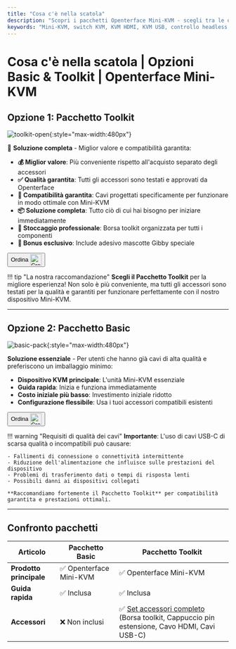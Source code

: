 ```yaml
---
title: "Cosa c'è nella scatola"
description: "Scopri i pacchetti Openterface Mini-KVM - scegli tra le opzioni Basic e Toolkit. Soluzione KVM completa con connettività HDMI, USB-C e accessori per una gestione fluida dei dispositivi."
keywords: "Mini-KVM, switch KVM, KVM HDMI, KVM USB, controllo headless, periferiche computer, toolkit KVM, accessori KVM, configurazione lavoro remoto, controllo multi-dispositivo"
---
```


# **Cosa c'è nella scatola** | Opzioni Basic & Toolkit | Openterface Mini-KVM

## Opzione 1: **Pacchetto Toolkit**

![toolkit-open](https://assets.openterface.com/images/product/toolkit-open.webp){:style="max-width:480px"}

🎯 **Soluzione completa** - Miglior valore e compatibilità garantita:

- **💰 Miglior valore**: Più conveniente rispetto all'acquisto separato degli accessori
- **✅ Qualità garantita**: Tutti gli accessori sono testati e approvati da Openterface
- **🔧 Compatibilità garantita**: Cavi progettati specificamente per funzionare in modo ottimale con Mini-KVM
- **📦 Soluzione completa**: Tutto ciò di cui hai bisogno per iniziare immediatamente
- **🎒 Stoccaggio professionale**: Borsa toolkit organizzata per tutti i componenti
- **🎁 Bonus esclusivo**: Include adesivo mascotte Gibby speciale

<button class="md-button" onclick="window.location.href='{{ config.extra.minikvm_purchase_link }}'"> Ordina <img src="https://assets.openterface.com/images/trademark/crowd-supply.svg" alt="Crowd Supply" style="vertical-align: middle; height: 26px;"></button>

!!! tip "La nostra raccomandazione"
**Scegli il Pacchetto Toolkit** per la migliore esperienza! Non solo è più conveniente, ma tutti gli accessori sono testati per la qualità e garantiti per funzionare perfettamente con il nostro dispositivo Mini-KVM.

---

## Opzione 2: **Pacchetto Basic**

![basic-pack](https://assets.openterface.com/images/product/basic-with-maunal.webp){:style="max-width:480px"}

**Soluzione essenziale** - Per utenti che hanno già cavi di alta qualità e preferiscono un imballaggio minimo:

- **Dispositivo KVM principale**: L'unità Mini-KVM essenziale
- **Guida rapida**: Inizia e funziona immediatamente
- **Costo iniziale più basso**: Investimento iniziale ridotto
- **Configurazione flessibile**: Usa i tuoi accessori compatibili esistenti

<button class="md-button" onclick="window.location.href='{{ config.extra.minikvm_purchase_link }}'"> Ordina <img src="https://assets.openterface.com/images/trademark/crowd-supply.svg" alt="Crowd Supply" style="vertical-align: middle; height: 26px;"></button>

!!! warning "Requisiti di qualità dei cavi"
**Importante**: L'uso di cavi USB-C di scarsa qualità o incompatibili può causare:

    - Fallimenti di connessione o connettività intermittente
    - Riduzione dell'alimentazione che influisce sulle prestazioni del dispositivo
    - Problemi di trasferimento dati o tempi di risposta lenti
    - Possibili danni ai dispositivi collegati

    **Raccomandiamo fortemente il Pacchetto Toolkit** per compatibilità garantita e prestazioni ottimali.

---

## Confronto pacchetti

| Articolo                | Pacchetto Basic         | Pacchetto Toolkit                                                                                                   |
| ----------------------- | ----------------------- | ------------------------------------------------------------------------------------------------------------------- |
| **Prodotto principale** | ✅ Openterface Mini-KVM | ✅ Openterface Mini-KVM                                                                                             |
| **Guida rapida**        | ✅ Inclusa              | ✅ Inclusa                                                                                                          |
| **Accessori**           | ❌ Non inclusi          | ✅ [Set accessori completo](/product/accessories/) (Borsa toolkit, Cappuccio pin estensione, Cavo HDMI, Cavi USB-C) |
